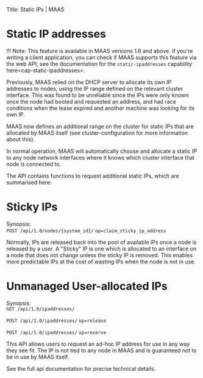Title: Static IPs | MAAS

# Static IP addresses 

!!! Note: This feature is available in MAAS versions 1.6 and above. If you're writing a client application, you can check if MAAS supports this feature via the web API; see the documentation for the `static-ipaddresses` capability here\<cap-static-ipaddresses\>.

Previously, MAAS relied on the DHCP server to allocate its own IP addresses to nodes, using the IP range defined on the relevant cluster interface. This was found to be unreliable since the IPs were only known once the node had booted and requested an address, and had race conditions when the lease expired and another machine was looking for its own IP.

MAAS now defines an additional range on the cluster for static IPs that are allocated by MAAS itself (see cluster-configuration for more information about this).

In normal operation, MAAS will automatically choose and allocate a static IP to any node network interfaces where it knows which cluster interface that node is connected to.

The API contains functions to request additional static IPs, which are summarised here:

# Sticky IPs

Synopsis:  
`POST /api/1.0/nodes/{system_id}/` `op=claim_sticky_ip_address`

Normally, IPs are released back into the pool of available IPs once a node is released by a user. A "Sticky" IP is one which is allocated to an interface on a node that does not change unless the sticky IP is removed. This enables more predictable IPs at the cost of wasting IPs when the node is not in use.

# Unmanaged User-allocated IPs


Synopsis:  
`GET /api/1.0/ipaddresses/`

`POST /api/1.0/ipaddresses/` `op=release`

`POST /api/1.0/ipaddresses/` `op=reserve`

This API allows users to request an ad-hoc IP address for use in any way they see fit. The IP is not tied to any node in MAAS and is guaranteed not to be in use by MAAS itself.

See the full api documentation for precise technical details.

